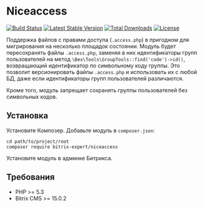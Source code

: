 # Niceaccess

[![Build Status](https://travis-ci.org/bitrix-expert/niceaccess.svg)](https://travis-ci.org/bitrix-expert/niceaccess)
[![Latest Stable Version](https://poser.pugx.org/bitrix-expert/niceaccess/v/stable)](https://packagist.org/packages/bitrix-expert/niceaccess) 
[![Total Downloads](https://poser.pugx.org/bitrix-expert/niceaccess/downloads)](https://packagist.org/packages/bitrix-expert/niceaccess) 
[![License](https://poser.pugx.org/bitrix-expert/niceaccess/license)](https://packagist.org/packages/bitrix-expert/niceaccess)

Поддержка файлов с правами доступа (`.access.php`) в пригодном для мигрирования на несколько площадок состоянии. 
Модуль будет пересохранять файлы `.access.php`, заменяя в них идентификаторы групп пользователей на метод 
`\Bex\Tools\GroupTools::find('code')->id()`, возвращающий идентификатор по символьному коду группы. Это позволит версионировать 
файлы `.access.php` и использовать их с любой БД, даже если идентификаторы групп пользователей различаются.

Кроме того, модуль запрещает сохранять группы пользователей без символьных кодов.

## Установка

Установите Композер. Добавьте модуль в `composer.json`:

```
cd path/to/project/root
composer require bitrix-expert/niceaccess
```

Установите модуль в админке Битрикса.

## Требования

* PHP >= 5.3
* Bitrix CMS >= 15.0.2